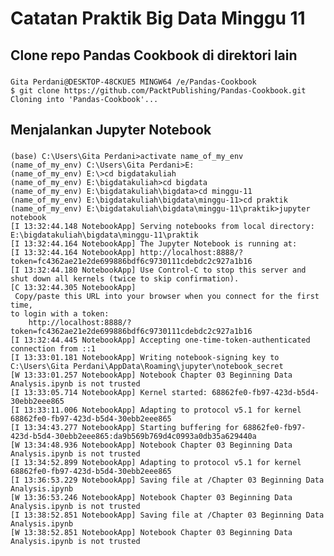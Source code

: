 # Catatan Praktik Big Data Minggu 11
## Clone repo Pandas Cookbook di direktori lain
### 
	Gita Perdani@DESKTOP-48CKUE5 MINGW64 /e/Pandas-Cookbook
	$ git clone https://github.com/PacktPublishing/Pandas-Cookbook.git
	Cloning into 'Pandas-Cookbook'...

## Menjalankan Jupyter Notebook
### 
	(base) C:\Users\Gita Perdani>activate name_of_my_env
	(name_of_my_env) C:\Users\Gita Perdani>E:
	(name_of_my_env) E:\>cd bigdatakuliah
	(name_of_my_env) E:\bigdatakuliah>cd bigdata
	(name_of_my_env) E:\bigdatakuliah\bigdata>cd minggu-11
	(name_of_my_env) E:\bigdatakuliah\bigdata\minggu-11>cd praktik
	(name_of_my_env) E:\bigdatakuliah\bigdata\minggu-11\praktik>jupyter notebook
	[I 13:32:44.148 NotebookApp] Serving notebooks from local directory: E:\bigdatakuliah\bigdata\minggu-11\praktik
	[I 13:32:44.164 NotebookApp] The Jupyter Notebook is running at:
	[I 13:32:44.164 NotebookApp] http://localhost:8888/?token=fc4362ae21e2de699886bdf6c9730111cdebdc2c927a1b16
	[I 13:32:44.180 NotebookApp] Use Control-C to stop this server and shut down all kernels (twice to skip confirmation).
	[C 13:32:44.305 NotebookApp]
	 Copy/paste this URL into your browser when you connect for the first time,
    to login with a token:
        http://localhost:8888/?token=fc4362ae21e2de699886bdf6c9730111cdebdc2c927a1b16
	[I 13:32:44.445 NotebookApp] Accepting one-time-token-authenticated connection from ::1
	[I 13:33:01.181 NotebookApp] Writing notebook-signing key to C:\Users\Gita Perdani\AppData\Roaming\jupyter\notebook_secret
	[W 13:33:01.257 NotebookApp] Notebook Chapter 03 Beginning Data Analysis.ipynb is not trusted
	[I 13:33:05.714 NotebookApp] Kernel started: 68862fe0-fb97-423d-b5d4-30ebb2eee865
	[I 13:33:11.006 NotebookApp] Adapting to protocol v5.1 for kernel 68862fe0-fb97-423d-b5d4-30ebb2eee865
	[I 13:34:43.277 NotebookApp] Starting buffering for 68862fe0-fb97-423d-b5d4-30ebb2eee865:da9b569b769d4c0993a0db35a629440a
	[W 13:34:48.936 NotebookApp] Notebook Chapter 03 Beginning Data Analysis.ipynb is not trusted
	[I 13:34:52.899 NotebookApp] Adapting to protocol v5.1 for kernel 68862fe0-fb97-423d-b5d4-30ebb2eee865
	[I 13:36:53.229 NotebookApp] Saving file at /Chapter 03 Beginning Data Analysis.ipynb
	[W 13:36:53.246 NotebookApp] Notebook Chapter 03 Beginning Data Analysis.ipynb is not trusted
	[I 13:38:52.851 NotebookApp] Saving file at /Chapter 03 Beginning Data Analysis.ipynb
	[W 13:38:52.851 NotebookApp] Notebook Chapter 03 Beginning Data Analysis.ipynb is not trusted

